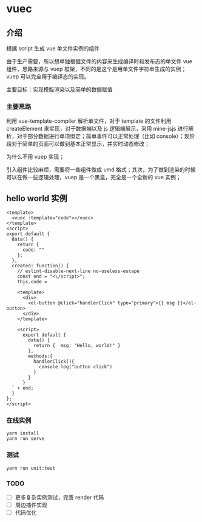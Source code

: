 # vuec

## 介绍

根据 script 生成 vue 单文件实例的组件

由于生产需要，所以想单独根据文件的内容来生成编译时和发布态的单文件 vue 组件，思路来源与 vuep 框架，不同的是这个是用单文件字符串生成的实例；vuep 可以完全用于编译态的实现。

主要目标：实现模版渲染以及简单的数据赋值

### 主要思路

利用 vue-template-compiler 解析单文件，对于 template 的文件利用 createElement 来实现，对于数据端以及 js 逻辑端展示，采用 mine-jsjs 进行解析，对于部分数据进行单项绑定；简单事件可以正常处理（比如 console）；现阶段对于简单的页面可以做到基本正常显示，并实时动态修改；

为什么不用 vuep 实现；

引入组件比较麻烦，需要将一些组件做成 umd 格式；其次，为了做到渲染的时候可以在做一些逻辑处理，vuep 是一个黑盒，完全是一个全新的 vue 实例；

## hello world 实例

```vue
<template>
  <vuec :template="code"></vuec>
</template>
<script>
export default {
  data() {
    return {
      code: ""
    };
  },
  created: function() {
    // eslint-disable-next-line no-useless-escape
    const end = "<\/script>";
    this.code =
      `
    <template>
      <div>
        <el-button @click="handlerClick" type="primary">{{ msg }}</el-button>
      </div>
    </template>

    <script>
      export default {
        data() {
          return {  msg: "Hello, world!" }
        },
        methods:{
          handlerClick(){
            console.log("button click")
          }
        }
      }
  ` + end;
  }
};
</script>
```

### 在线实例

```
yarn install
yarn run serve
```

### 测试

```
yarn run unit:test
```

### TODO

- [ ] 更多复杂实例测试，完善 render 代码
- [ ] 周边插件实现
- [ ] 代码优化
